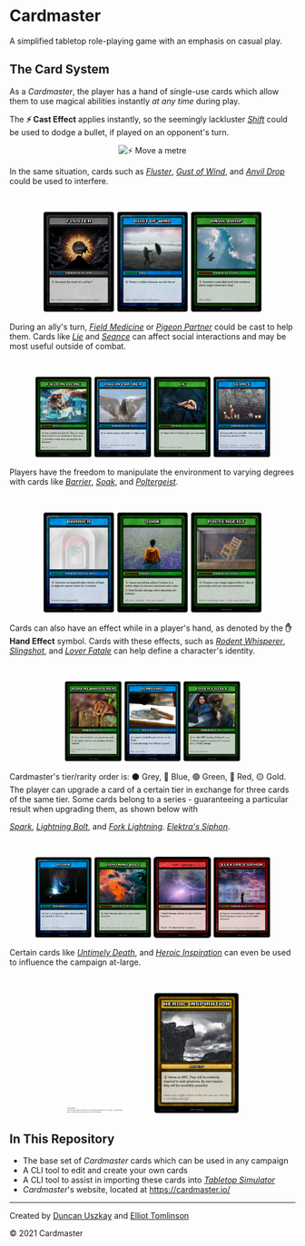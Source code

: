 # Cardmaster

A simplified tabletop role-playing game with an emphasis on casual play.

## The Card System

As a *Cardmaster*, the player has a hand of single-use cards which allow them to use magical abilities instantly *at any time* during play.

The **⚡ Cast Effect** applies instantly, so the seemingly lackluster
<i><a href="#Shift" title="⚡ Move a metre">Shift</a></i>
could be used to dodge a bullet, if played on an opponent's turn.

<p align="center">
  <img src="https://git.io/JEQYa" width="30%" id="Shift" title="⚡ Move a metre">
</p>

In the same situation, cards such as 
  <i><a href="#Fluster" title="⚡ Decrease the result of a roll by 1">Fluster</a></i>, 
  <i><a href="#Gust of Wind" title="⚡ Throw a visible character up into the air">Gust of Wind</a></i>, and 
  <i><a href="#Anvil Drop" title="⚡ Summon a cast-steel anvil into existence above target character's head">Anvil Drop</a></i> 
could be used to interfere.

<br>
<p align="center">
  <img src="https://raw.githubusercontent.com/elliottomlinson/cardmaster/master/res/card/generated/Fluster.png" width="25%"
       id="Fluster" title="⚡ Decrease the result of a roll by 1">
  <img src="https://raw.githubusercontent.com/elliottomlinson/cardmaster/master/res/card/generated/Gust%20of%20Wind.png" width="25%"
       id="Gust of Wind" title="⚡ Throw a visible character up into the air">
  <img src="https://raw.githubusercontent.com/elliottomlinson/cardmaster/master/res/card/generated/Anvil%20Drop.png" width="25%"
       id="Anvil Drop" title="⚡ Summon a cast-steel anvil into existence above target character's head">
</p>

During an ally's turn,
  <i><a href="#Field Medicine" title="⚡ Heal a visible character 15. They can move twice as fast for the remainder of the session &#013;✋ Run twice as fast while carrying friendly characters">Field Medicine</a></i> or
  <i><a href="#Pigeon Partner" title="⚡ Summon a pigeon to perform a simple task">Pigeon Partner</a></i>
could be cast to help them. Cards like 
  <i><a href="#Lie" title="⚡ Target NPC will believe your next statement">Lie</a></i> and
  <i><a href="#Seance" title="⚡ Speak with any dead NPC. Their voice can be heard by all nearby NPCs.">Seance</a></i>
can affect social interactions and may be most useful outside of combat.

<br>
<p align="center">
  <img src="https://raw.githubusercontent.com/elliottomlinson/cardmaster/master/res/card/generated/Field%20Medicine.png" width="20%"
       id="Field Medicine" title="⚡ Heal a visible character 15. They can move twice as fast for the remainder of the session &#013;✋ Run twice as fast while carrying friendly characters">
  <img src="https://raw.githubusercontent.com/elliottomlinson/cardmaster/master/res/card/generated/Pigeon%20Partner.png" width="20%" 
       id="Pigeon Partner" title="⚡ Summon a pigeon to perform a simple task">
  <img src="https://raw.githubusercontent.com/elliottomlinson/cardmaster/master/res/card/generated/Lie.png" width="20%" 
       id="Lie" title="⚡ Target NPC will believe your next statement">
  <img src="https://raw.githubusercontent.com/elliottomlinson/cardmaster/master/res/card/generated/Seance.png" width="20%" 
       id="Seance" title="⚡ Speak with any dead NPC. Their voice can be heard by all nearby NPCs.">
</p>

Players have the freedom to manipulate the environment to varying degrees with cards like 
  <i><a href="#Barrier" title="⚡ Summon an impenetrable column of light in adjacent square metre for 5 minutes">Barrier</a></i>,
  <i><a href="#Soak" title="⚡ Cause everything within 2 metres of a visible object to become saturated with water">Soak</a></i>, and
  <i><a href="#Poltergeist" title="⚡ Possess a non-magic object within 5 tiles of your body until you lose concentration.">Poltergeist</a></i>.

<br>
<p align="center">
  <img src="https://raw.githubusercontent.com/elliottomlinson/cardmaster/master/res/card/generated/Barrier.png" width="25%" 
       id="Barrier" title="⚡ Summon an impenetrable column of light in adjacent square metre for 5 minutes">
  <img src="https://raw.githubusercontent.com/elliottomlinson/cardmaster/master/res/card/generated/Soak.png" width="25%" 
       id="Soak" title="⚡ Cause everything within 2 metres of a visible object to become saturated with water">
  <img src="https://raw.githubusercontent.com/elliottomlinson/cardmaster/master/res/card/generated/Poltergeist.png" width="25%" 
       id="Poltergeist" title="⚡ Possess a non-magic object within 5 tiles of your body until you lose concentration.">
</p>

Cards can also have an effect while in a player's hand, as denoted by the **✋ Hand Effect** symbol. Cards with these effects, such as 
  <i><a href="#Rodent Whisperer" title="⚡ Turn into a rodent for as long as you want &#013;✋ You hold influence over members of Order Rodentia">Rodent Whisperer</a></i>,
  <i><a href="#Slingshot" title="⚡ Launch a baseball sized rock at a visible target &#013;✋ Gain advantage when throwing objects">Slingshot</a></i>, and
  <i><a href="#Lover Fatale" title="⚡ A visible NPC develops feelings for you &#013;✋ Attacks against characters who love you deal 25 bonus damage">Lover Fatale</a></i>
can help define a character's identity.

<br>
<p align="center">
  <img src="https://raw.githubusercontent.com/elliottomlinson/cardmaster/master/res/card/generated/Rodent%20Whisperer.png" width="20%" 
       id="Rodent Whisperer" title="⚡ Turn into a rodent for as long as you want &#013;✋ You hold influence over members of Order Rodentia">
  <img src="https://raw.githubusercontent.com/elliottomlinson/cardmaster/master/res/card/generated/Slingshot.png" width="20%" 
       id="Slingshot" title="⚡ Launch a baseball sized rock at a visible target &#013;✋ Gain advantage when throwing objects">
  <img src="https://raw.githubusercontent.com/elliottomlinson/cardmaster/master/res/card/generated/Lover%20Fatale.png" width="20%" 
       id="Lover Fatale" title="⚡ A visible NPC develops feelings for you &#013;✋ Attacks against characters who love you deal 25 bonus damage">
</p>

Cardmaster's tier/rarity order is: ⚫ Grey, 🔵 Blue, 🟢 Green, 🔴 Red, 🟡 Gold. The player can upgrade a card of a certain tier in exchange for three cards of the same tier. Some cards belong to a series - guaranteeing a particular result when upgrading them, as shown below with 

  <i><a href="#Spark" title="⚡ Deal 3 damage to a visible character with a painful bolt of electricity">Spark</a></i>,
  <i><a href="#Lightning Bolt" title="⚡ Deal 4 damage and stun up to 2 visible characters.">Lightning Bolt</a></i>, and
  <i><a href="#Fork Lightning" title="⚡ Deal 6 damage and stun to up to 6 visible characters.">Fork Lightning</a></i>.
   <i><a href="#Elektra's Siphon" title="⚡Cause a complete blackout in a 100 kilometre radius. Draw 3 copies of Fork Lightning.">Elektra's Siphon</a></i>.

<br>
<p align="center">
  <img src="https://raw.githubusercontent.com/elliottomlinson/cardmaster/master/res/card/generated/Spark.png" width="20%" 
       id="Spark" title="⚡ Deal 3 damage to a visible character with a painful bolt of electricity">
  <img src="https://raw.githubusercontent.com/elliottomlinson/cardmaster/master/res/card/generated/Lightning%20Bolt.png" width="20%" 
       id="Lightning Bolt" title="⚡ Deal 4 damage and stun up to 2 visible characters.">
  <img src="https://raw.githubusercontent.com/elliottomlinson/cardmaster/master/res/card/generated/Fork%20Lightning.png" width="20%" 
       id="Fork Lightning" title="⚡ Deal 6 damage and stun to up to 6 visible characters.">
  <img src="https://raw.githubusercontent.com/elliottomlinson/cardmaster/master/res/card/generated/Elektra's%20Siphon.png" width="20%" 
       id="Elektra's Siphon" title="⚡Cause a complete blackout in a 100 kilometre radius. Draw 3 copies of Fork Lightning.">
</p>

Certain cards like 
 <i><a href="#Untimely Death" title="⚡ Name an NPC. They will be suddenly inspired to seek greatness. By next session they will be incredibly powerful.">Untimely Death</a></i>, and 
 <i><a href="#Heroic Inspiration" title="⚡ Name a character not on the current map. They die.">Heroic Inspiration</a></i>
can even be used to influence the campaign at-large.

<br>
<p align="center">
  <img src="https://raw.githubusercontent.com/elliottomlinson/cardmaster/master/res/card/generated/Untimely%20Death.png" width="30%" 
       id="Untimely Death" title="⚡ Name a character not on the current map. They die.">
  <img src="https://raw.githubusercontent.com/elliottomlinson/cardmaster/master/res/card/generated/Heroic%20Inspiration.png" width="30%" 
       id="Heroic Inspiration" title="⚡ Name an NPC. They will be suddenly inspired to seek greatness. By next session they will be incredibly powerful.">
</p>

## In This Repository

- The base set of *Cardmaster* cards which can be used in any campaign
- A CLI tool to edit and create your own cards
- A CLI tool to assist in importing these cards into *[Tabletop Simulator](https://tabletopsimulator.com/)*
- *Cardmaster*'s website, located at https://cardmaster.io/

---

Created by [Duncan Uszkay](https://github.com/DuncanUszkay1) and [Elliot Tomlinson](https://github.com/elliottomlinson)

© 2021 Cardmaster
